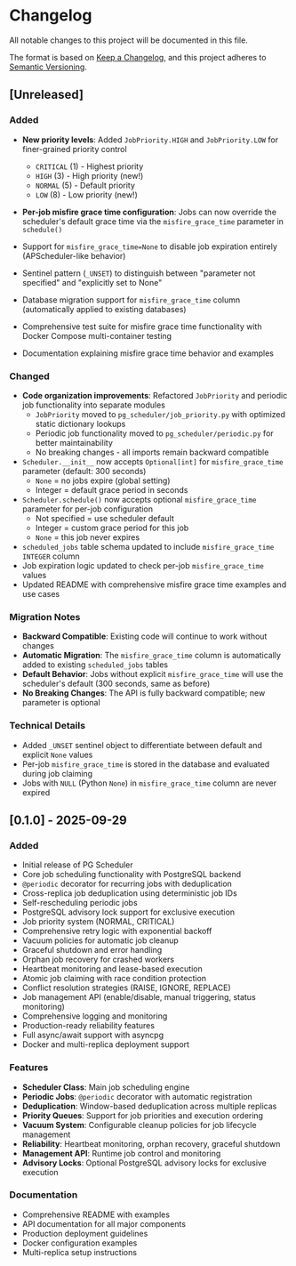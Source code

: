 # Changelog

All notable changes to this project will be documented in this file.

The format is based on [Keep a Changelog](https://keepachangelog.com/en/1.0.0/),
and this project adheres to [Semantic Versioning](https://semver.org/spec/v2.0.0.html).

## [Unreleased]

### Added
- **New priority levels**: Added `JobPriority.HIGH` and `JobPriority.LOW` for finer-grained priority control
  - `CRITICAL` (1) - Highest priority
  - `HIGH` (3) - High priority (new!)
  - `NORMAL` (5) - Default priority
  - `LOW` (8) - Low priority (new!)

- **Per-job misfire grace time configuration**: Jobs can now override the scheduler's default grace time via the `misfire_grace_time` parameter in `schedule()`
- Support for `misfire_grace_time=None` to disable job expiration entirely (APScheduler-like behavior)
- Sentinel pattern (`_UNSET`) to distinguish between "parameter not specified" and "explicitly set to None"
- Database migration support for `misfire_grace_time` column (automatically applied to existing databases)
- Comprehensive test suite for misfire grace time functionality with Docker Compose multi-container testing
- Documentation explaining misfire grace time behavior and examples

### Changed
- **Code organization improvements**: Refactored `JobPriority` and periodic job functionality into separate modules
  - `JobPriority` moved to `pg_scheduler/job_priority.py` with optimized static dictionary lookups
  - Periodic job functionality moved to `pg_scheduler/periodic.py` for better maintainability
  - No breaking changes - all imports remain backward compatible
- `Scheduler.__init__` now accepts `Optional[int]` for `misfire_grace_time` parameter (default: 300 seconds)
  - `None` = no jobs expire (global setting)
  - Integer = default grace period in seconds
- `Scheduler.schedule()` now accepts optional `misfire_grace_time` parameter for per-job configuration
  - Not specified = use scheduler default
  - Integer = custom grace period for this job
  - `None` = this job never expires
- `scheduled_jobs` table schema updated to include `misfire_grace_time INTEGER` column
- Job expiration logic updated to check per-job `misfire_grace_time` values
- Updated README with comprehensive misfire grace time examples and use cases

### Migration Notes
- **Backward Compatible**: Existing code will continue to work without changes
- **Automatic Migration**: The `misfire_grace_time` column is automatically added to existing `scheduled_jobs` tables
- **Default Behavior**: Jobs without explicit `misfire_grace_time` will use the scheduler's default (300 seconds, same as before)
- **No Breaking Changes**: The API is fully backward compatible; new parameter is optional

### Technical Details
- Added `_UNSET` sentinel object to differentiate between default and explicit `None` values
- Per-job `misfire_grace_time` is stored in the database and evaluated during job claiming
- Jobs with `NULL` (Python `None`) in `misfire_grace_time` column are never expired

## [0.1.0] - 2025-09-29

### Added
- Initial release of PG Scheduler
- Core job scheduling functionality with PostgreSQL backend
- `@periodic` decorator for recurring jobs with deduplication
- Cross-replica job deduplication using deterministic job IDs
- Self-rescheduling periodic jobs
- PostgreSQL advisory lock support for exclusive execution
- Job priority system (NORMAL, CRITICAL)
- Comprehensive retry logic with exponential backoff
- Vacuum policies for automatic job cleanup
- Graceful shutdown and error handling
- Orphan job recovery for crashed workers
- Heartbeat monitoring and lease-based execution
- Atomic job claiming with race condition protection
- Conflict resolution strategies (RAISE, IGNORE, REPLACE)
- Job management API (enable/disable, manual triggering, status monitoring)
- Comprehensive logging and monitoring
- Production-ready reliability features
- Full async/await support with asyncpg
- Docker and multi-replica deployment support

### Features
- **Scheduler Class**: Main job scheduling engine
- **Periodic Jobs**: `@periodic` decorator with automatic registration
- **Deduplication**: Window-based deduplication across multiple replicas  
- **Priority Queues**: Support for job priorities and execution ordering
- **Vacuum System**: Configurable cleanup policies for job lifecycle management
- **Reliability**: Heartbeat monitoring, orphan recovery, graceful shutdown
- **Management API**: Runtime job control and monitoring
- **Advisory Locks**: Optional PostgreSQL advisory locks for exclusive execution

### Documentation
- Comprehensive README with examples
- API documentation for all major components
- Production deployment guidelines
- Docker configuration examples
- Multi-replica setup instructions
